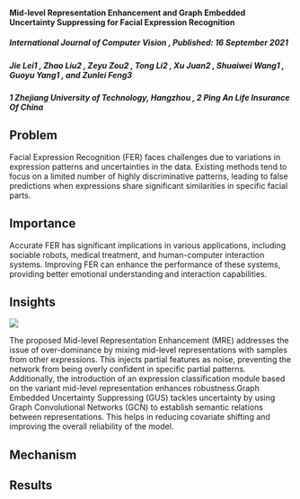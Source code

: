 #### Mid-level Representation Enhancement and Graph Embedded Uncertainty Suppressing for Facial Expression Recognition
#####  International Journal of Computer Vision , Published: 16 September 2021
##### Jie Lei1 , Zhao Liu2 , Zeyu Zou2 , Tong Li2 , Xu Juan2 , Shuaiwei Wang1 , Guoyu Yang1 , and Zunlei Feng3
##### 1 Zhejiang University of Technology, Hangzhou , 2 Ping An Life Insurance Of China



  


## Problem

Facial Expression Recognition (FER) faces challenges due to variations in expression patterns and uncertainties in the data. Existing methods tend to focus on a limited number of highly discriminative patterns, leading to false predictions when expressions share significant similarities in specific facial parts.
## Importance

Accurate FER has significant implications in various applications, including sociable robots, medical treatment, and human-computer interaction systems. Improving FER can enhance the performance of these systems, providing better emotional understanding and interaction capabilities.


## Insights

![](./assets/1.png)


The proposed Mid-level Representation Enhancement (MRE) addresses the issue of over-dominance by mixing mid-level representations with samples from other expressions. This injects partial features as noise, preventing the network from being overly confident in specific partial patterns. Additionally, the introduction of an expression classification module based on the variant mid-level representation enhances robustness.Graph Embedded Uncertainty Suppressing (GUS) tackles uncertainty by using Graph Convolutional Networks (GCN) to establish semantic relations between representations. This helps in reducing covariate shifting and improving the overall reliability of the model.









## Mechanism





## Results



